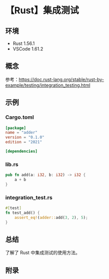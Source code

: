# 【Rust】集成测试

## 环境

- Rust 1.56.1
- VSCode 1.61.2

## 概念

参考：<https://doc.rust-lang.org/stable/rust-by-example/testing/integration_testing.html>  

## 示例

### Cargo.toml

```toml
[package]
name = "adder"
version = "0.1.0"
edition = "2021"

[dependencies]
```

### lib.rs

```rust
pub fn add(a: i32, b: i32) -> i32 {
    a + b
}
```

### integration_test.rs

```rust
#[test]
fn test_add() {
    assert_eq!(adder::add(3, 2), 5);
}
```

## 总结

了解了 Rust 中集成测试的使用方法。

## 附录
